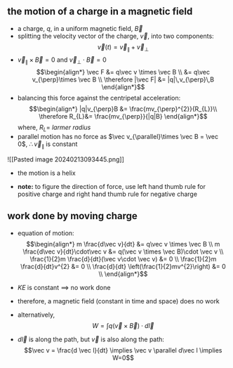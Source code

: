 ## the motion of a charge in a magnetic field
- a charge, $q$, in a uniform magnetic field, $\vec B$
- splitting the velocity vector of the charge, $\vec v$, into two components: $$\vec v (t) = \vec v_{\parallel} + \vec v_{\perp}$$
- $\vec v_{\parallel} \times \vec B = 0$ and $\vec v_{\perp}\cdot \vec B =0$
$$\begin{align*}
	\vec F &= q\vec v \times \vec B \\ 
	&= q\vec v_{\perp}\times \vec B \\
	\therefore |\vec F| &= |q|\,v_{\perp}\,B
\end{align*}$$
- balancing this force against the centripetal acceleration: $$\begin{align*}
		|q|v_{\perp}B &= \frac{mv_{\perp}^{2}}{R_{L}}\\
		\therefore R_{L}&= \frac{mv_{\perp}}{|q|B}
		\end{align*}$$
	where, $R_{L}=$ *larmer radius*
- parallel motion has no force as $\vec v_{\parallel}\times \vec B = \vec 0$, $\therefore \vec v_{\parallel}$ is constant

![[Pasted image 20240213093445.png]]
- the motion is a helix

- **note:** to figure the direction of force, use left hand thumb rule for positive charge and right hand thumb rule for negative charge

## work done by  moving charge
- equation of motion: $$\begin{align*}
		m \frac{d\vec v}{dt} &= q\vec v \times \vec B \\
		m \frac{d\vec v}{dt}\cdot\vec v &= q(\vec v \times \vec B)\cdot \vec v \\
		\frac{1}{2}m \frac{d}{dt}(\vec v\cdot \vec v) &= 0 \\
		\frac{1}{2}m \frac{d}{dt}v^{2} &= 0 \\
		\frac{d}{dt} \left(\frac{1}{2}mv^{2}\right) &= 0 \\
	\end{align*}$$
- $KE$ is constant $\implies$ no work done
- therefore, a magnetic field (constant in time and space) does no work

- alternatively, $$W = \int q(\vec v \times \vec B) \cdot d\vec l$$
- $d\vec l$ is along the path, but ${} \vec v$ is also along the path: $$\vec v = \frac{d \vec l}{dt} \implies \vec v \parallel d\vec l \implies W=0$$

